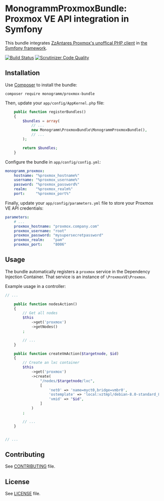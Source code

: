 # MonogrammProxmoxBundle: Proxmox VE API integration in Symfony

This bundle integrates [ZzAntares Proxmox's unoffical PHP client](https://github.com/ZzAntares/ProxmoxVE) in [the Symfony framework](http://symfony.com).

[![Build Status](https://travis-ci.org/Monogramm/MonogrammProxmoxBundle.svg)](https://travis-ci.org/Monogramm/MonogrammProxmoxBundle) [![Scrutinizer Code Quality](https://scrutinizer-ci.com/g/Monogramm/MonogrammProxmoxBundle/badges/quality-score.png?b=master)](https://scrutinizer-ci.com/g/Monogramm/MonogrammProxmoxBundle/?branch=master) 

## Installation

Use [Composer](http://getcomposer.org) to install the bundle:

`composer require monogramm/proxmox-bundle`

Then, update your `app/config/AppKernel.php` file:

```php
    public function registerBundles()
    {
        $bundles = array(
            // ...
            new Monogramm\ProxmoxBundle\MonogrammProxmoxBundle(),
            // ...
        );

        return $bundles;
    }
```

Configure the bundle in `app/config/config.yml`:

```yaml
monogramm_proxmox:
    hostname: "%proxmox_hostname%"
    username: "%proxmox_username%"
    password: "%proxmox_password%"
    realm:    "%proxmox_realm%"
    port:     "%proxmox_port%"
```

Finally, update your `app/config/parameters.yml` file to store your Proxmox VE API credentials:

```yaml
parameters:
    # ...
    proxmox_hostname: "proxmox.company.com"
    proxmox_username: "root"
    proxmox_password: "mysupersecretpassword"
    proxmox_realm:    "pam"
    proxmox_port:     "8006"
```

## Usage

The bundle automatically registers a `proxmox` service in the Dependency Injection Container. That service is an instance of `\ProxmoxVE\Proxmox`.

Example usage in a controller:

```php
// ...

    public function nodesAction()
    {
        // Get all nodes
        $this
            ->get('proxmox')
            ->getNodes()
        ;

        // ...
    }

    public function createVmAction($targetnode, $id)
    {
        // Create an lxc container
        $this
            ->get('proxmox')
            ->create(
                "/nodes/$targetnode/lxc",
                [
                    'net0' => 'name=myct0,bridge=vmbr0',
                    'ostemplate' => 'local:vztmpl/debian-8.0-standard_8.0-1_amd64.tar.gz',
                    'vmid' => "$id",
                ]
            )
        ;

        // ...
    }


// ...
```

Contributing
------------

See [CONTRIBUTING](CONTRIBUTING.md) file.


License
-------

See [LICENSE](LICENSE) file.
